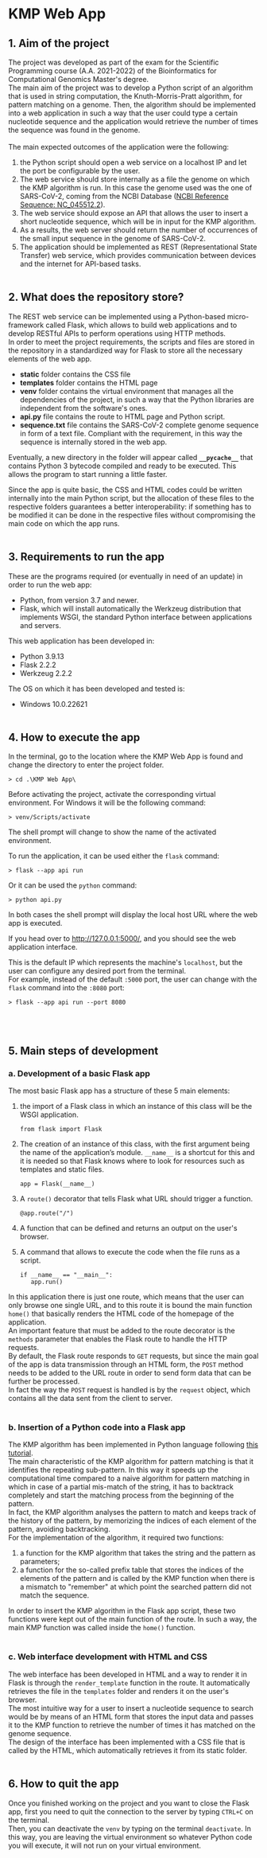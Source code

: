# KMP Web App 

## 1. Aim of the project

The project was developed as part of the exam for the Scientific Programming course (A.A. 2021-2022) of the Bioinformatics for Computational Genomics Master's degree. <br>
The main aim of the project was to develop a Python script of an algorithm that is used in string computation, the Knuth-Morris-Pratt algorithm, for pattern matching on a genome. Then, the algorithm should be implemented into a web application in such a way that the user could type a certain nucleotide sequence and the application would retrieve the number of times the sequence was found in the genome.<br><br>
The main expected outcomes of the application were the following:<br>
1. the Python script should open a web service on a localhost IP and let the port be configurable by the user.
2. The web service should store internally as a file the genome on which the KMP algorithm is run. In this case the genome used was the one of SARS-CoV-2, coming from the NCBI Database ([NCBI Reference Sequence: NC_045512.2](https://www.ncbi.nlm.nih.gov/nuccore/NC_045512.2?report=fasta)).
3. The web service should expose an API that allows the user to insert a short nucleotide sequence, which will be in input for the KMP algorithm.
4. As a results, the web server should return the number of occurrences of the small input sequence in the genome of SARS-CoV-2.
5. The application should be implemented as REST (Representational State Transfer) web service, which provides communication between devices and the internet for API-based
tasks. <br><br>

## 2. What does the repository store?
The REST web service can be implemented using a Python-based micro-framework called Flask, which allows to build web applications and to develop RESTful APIs to perform operations using HTTP methods.<br>
In order to meet the project requirements, the scripts and files are stored in the repository in a standardized way for Flask to store all the necessary elements of the web app.<br>
- <b>static</b> folder contains the CSS file
- <b>templates</b> folder contains the HTML page
- <b>venv</b> folder contains the virtual environment that manages all the dependencies of the project, in such a way that the Python libraries are independent from the software's ones.
- <b>api.py</b> file contains the route to HTML page and Python script.
- <b>sequence.txt</b> file contains the SARS-CoV-2 complete genome sequence in form of a text file. Compliant with the requirement, in this way the sequence is internally stored in the web app.<br>

Eventually, a new directory in the folder will appear called <b>`__pycache__`</b> that contains Python 3 bytecode compiled and ready to be executed. This allows the program to start running a little faster.

Since the app is quite basic, the CSS and HTML codes could be written internally into the main Python script, but the allocation of these files to the respective folders guarantees a better interoperability: if something has to be modified it can be done in the respective files without compromising the main code on which the app runs.<br> <br>

## 3. Requirements to run the app
These are the programs required (or eventually in need of an update) in order to run the web app:
- Python, from version 3.7 and newer.
- Flask, which will install automatically the Werkzeug distribution that implements WSGI, the standard Python interface between applications and servers.

This web application has been developed in:
- Python 3.9.13
- Flask 2.2.2
- Werkzeug 2.2.2

The OS on which it has been developed and tested is:
- Windows 10.0.22621
<br><br>

## 4. How to execute the app 
In the terminal, go to the location where the KMP Web App is found and change the directory to enter the project folder. <br>
```
> cd .\KMP Web App\ 
```

Before activating the project, activate the corresponding virtual environment. For Windows it will be the following command:<br>
```
> venv/Scripts/activate
```
The shell prompt will change to show the name of the activated environment. <br>

To run the application, it can be used either the ```flask``` command: <br>
```
> flask --app api run 
```
Or it can be used the ```python``` command:<br>
```
> python api.py 
```
In both cases the shell prompt will display the local host URL where the web app is executed. <br>

If you head over to http://127.0.0.1:5000/, and you should see the web application interface.<br>

This is the default IP which represents the machine's ```localhost```, but the user can configure any desired port from the terminal. <br> 
For example, instead of the default ```:5000``` port, the user can change with the ```flask``` command into the ```:8080``` port:
```
> flask --app api run --port 8080
```
<br><br>

## 5. Main steps of development
### a. Development of a basic Flask app
The most basic Flask app has a structure of these 5 main elements:
1. the import of a Flask class in which an instance of this class will be the WSGI application.
    ``` 
    from flask import Flask
    ```
2. The creation of an instance of this class, with the first argument being the name of the application’s module. ```__name__``` is a shortcut for this and it is needed so that Flask knows where to look for resources such as templates and static files.
    ```
    app = Flask(__name__)
    ```
3. A ```route()``` decorator that tells Flask what URL should trigger a function.
     ```
    @app.route("/")
    ```
4. A function that can be defined and returns an output on the user's browser.

5. A command that allows to execute the code when the file runs as a script.
     ```
    if __name__ == "__main__":
        app.run()
    ```

In this application there is just one route, which means that the user can only browse one single URL, and to this route it is bound the main function ```home()``` that basically renders the HTML code of the homepage of the application. <br>
An important feature that must be added to the route decorator is the ```methods``` parameter that enables the Flask route to handle the HTTP requests.<br>
By default, the Flask route responds to ```GET``` requests, but since the main goal of the app is data transmission through an HTML form, the ```POST``` method needs to be added to the URL route in order to send form data that can be further be processed. <br>
In fact the way the ```POST``` request is handled is by the ```request``` object, which contains all the data sent from the client to server. <br><br>
 
### b. Insertion of a Python code into a Flask app
The KMP algorithm has been implemented in Python language following [this tutorial](https://www.youtube.com/watch?v=qgfGXVq7PEQ&t=4322s). <br>
The main characteristic of the KMP algorithm for pattern matching is that it identifies the repeating sub-pattern. In this way it speeds up the computational time compared to a naive algorithm for pattern matching in which in case of a partial mis-match of the string, it has to backtrack completely and start the matching process from the beginning of the pattern.<br>
In fact, the KMP algorithm analyses the pattern to match and keeps track of the history of the pattern, by memorizing the indices of each element of the pattern, avoiding backtracking. <br>
For the implementation of the algorithm, it required two functions:
1. a function for the KMP algorithm that takes the string and the pattern as parameters;
2. a function for the so-called prefix table that stores the indices of the elements of the pattern and is called by the KMP function when there is a mismatch to "remember" at which point the searched pattern did not match the sequence.<br>

In order to insert the KMP algorithm in the Flask app script, these two functions were kept out of the main function of the route. In such a way, the main KMP function was called inside the ```home()``` function.<br><br>

### c. Web interface development with HTML and CSS
The web interface has been developed in HTML and a way to render it in Flask is through the ```render_template``` function in the route. It automatically retrieves the file in the ```templates``` folder and renders it on the user's browser.<br>
The most intuitive way for a user to insert a nucleotide sequence to search would be by means of an HTML form that stores the input data and passes it to the KMP function to retrieve the number of times it has matched on the genome sequence.<br>
The design of the interface has been implemented with a CSS file that is called by the HTML, which automatically retrieves it from its static folder.<br><br>

## 6. How to quit the app
Once you finished working on the project and you want to close the Flask app, first you need to quit the connection to the server by typing ```CTRL+C``` on the terminal.<br>
Then, you can deactivate the ```venv``` by typing on the terminal ```deactivate```. In this way, you are leaving the virtual environment so whatever Python code you will execute, it will not run on your virtual environment.